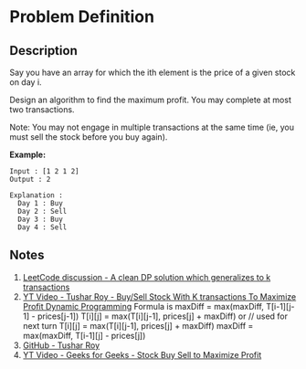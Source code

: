 # Problem Definition

## Description

Say you have an array for which the ith element is the price of a given stock on day i.

Design an algorithm to find the maximum profit. You may complete at most two transactions.

Note: You may not engage in multiple transactions at the same time (ie, you must sell the stock before you buy again).

**Example:**

```text
Input : [1 2 1 2]
Output : 2

Explanation :
  Day 1 : Buy
  Day 2 : Sell
  Day 3 : Buy
  Day 4 : Sell
```

## Notes

1. [LeetCode discussion - A clean DP solution which generalizes to k transactions](https://leetcode.com/problems/best-time-to-buy-and-sell-stock-iii/discuss/39608/A-clean-DP-solution-which-generalizes-to-k-transactions)
1. [YT Video - Tushar Roy - Buy/Sell Stock With K transactions To Maximize Profit Dynamic Programming](https://www.youtube.com/watch?v=oDhu5uGq_ic)
    Formula is
        maxDiff = max(maxDiff, T[i-1][j-1] - prices[j-1])
        T[i][j] = max(T[i][j-1], prices[j] + maxDiff)
    or   // used for next turn
        T[i][j] = max(T[i][j-1], prices[j] + maxDiff)
        maxDiff = max(maxDiff, T[i-1][j] - prices[j])
1. [GitHub - Tushar Roy](https://github.com/mission-peace/interview/blob/master/src/com/interview/dynamic/StockBuySellKTransactions.java)
1. [YT Video - Geeks for Geeks - Stock Buy Sell to Maximize Profit](https://www.youtube.com/watch?v=JaosdXkUWTs)